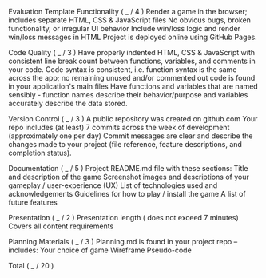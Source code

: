 Evaluation Template 
Functionality ( _ / 4 )
Render a game in the browser; includes separate HTML, CSS & JavaScript files
No obvious bugs, broken functionality, or irregular UI behavior
Include win/loss logic and render win/loss messages in HTML 
Project is deployed online using GitHub Pages. 

Code Quality ( _ / 3 )
Have properly indented HTML, CSS & JavaScript with consistent line break count between functions, variables, and comments in your code. 
Code syntax is consistent, i.e. function syntax is the same across the app; no remaining unused and/or commented out code is found in your application's main files 
Have functions and variables that are named sensibly - function names describe their behavior/purpose and variables accurately describe the data stored.

Version Control ( _ / 3 )
A public repository was created on github.com
Your repo includes (at least) 7 commits across the week of development (approximately one per day)
Commit messages are clear and describe the changes made to your project (file reference, feature descriptions, and completion status). 

Documentation ( _ / 5 )
Project  README.md file with these sections:
Title and description of the game
Screenshot images and descriptions of your gameplay / user-experience (UX)
List of technologies used and acknowledgements
Guidelines for how to play / install the game
A list of future features 

Presentation ( _ / 2 )
Presentation length ( does not exceed 7 minutes) 
Covers all content requirements

Planning Materials  ( _ / 3 )
Planning.md is found in your project repo – includes:
Your choice of game
Wireframe
Pseudo-code


Total ( _ / 20 )